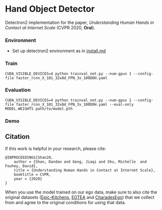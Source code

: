 # Hand Object Detector 
Detectron2 implementation for the paper, *Understanding Human Hands in Contact at Internet Scale* (CVPR 2020, **Oral**).

### Environment

- Set up detectron2 environment as in [install.md](https://github.com/facebookresearch/detectron2/blob/master/INSTALL.md)

### Train

```
CUDA_VISIBLE_DEVICES=4 python trainval_net.py --num-gpus 1 --config-file faster_rcnn_X_101_32x8d_FPN_3x_100DOH.yaml
```

### Evaluation

```
CUDA_VISIBLE_DEVICES=4 python trainval_net.py --num-gpus 1 --config-file faster_rcnn_X_101_32x8d_FPN_3x_100DOH.yaml --eval-only MODEL.WEIGHTS path/to/model.pth
```

### Demo

## Citation

If this work is helpful in your research, please cite:
```
@INPROCEEDINGS{Shan20, 
    author = {Shan, Dandan and Geng, Jiaqi and Shu, Michelle  and Fouhey, David},
    title = {Understanding Human Hands in Contact at Internet Scale},
    booktitle = CVPR, 
    year = {2020} 
}
```
When you use the model trained on our ego data, make sure to also cite the original datasets ([Epic-Kitchens](https://epic-kitchens.github.io/2018), [EGTEA](http://cbs.ic.gatech.edu/fpv/) and [CharadesEgo](https://prior.allenai.org/projects/charades-ego)) that we collect from and agree to the original conditions for using that data.
